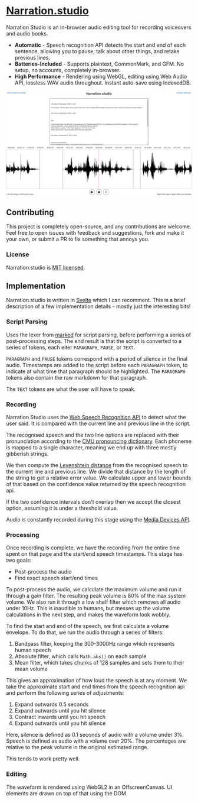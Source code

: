 # [Narration.studio](https://narration.studio)

Narration Studio is an in-browser audio editing tool for recording voiceovers and audio books.

* **Automatic** - Speech recognition API detects the start and end of each sentence, allowing you to pause, talk about other things, and retake previous lines.
* **Batteries-Included** - Supports plaintext, CommonMark, and GFM. No setup, no accounts, completely in-browser.
* **High Performance** - Rendering using WebGL, editing using Web Audio API, lossless WAV audio throughout. Instant auto-save using IndexedDB.

![The Narration.studio UI](./narrationstudio.png)

## Contributing

This project is completely open-source, and any contributions are welcome.
Feel free to open issues with feedback and suggestions, fork and make it your own, or submit a PR to fix something that annoys you.

### License

Narration.studio is [MIT licensed](./LICENSE).

## Implementation

Narration.studio is written in [Svelte](https://svelte.dev) which I can recomment.
This is a brief description of a few implementation details - mostly just the interesting bits!

### Script Parsing

Uses the lexer from [marked](https://www.npmjs.com/package/marked) for script parsing, before performing a series of post-processing steps.
The end result is that the script is converted to a series of tokens, each eiter `PARAGRAPH`, `PAUSE`, or `TEXT`.

`PARAGRAPH` and `PAUSE` tokens correspond with a period of silence in the final audio.
Timestamps are added to the script before each `PARAGRAPH` token, to indicate at what time that paragraph should be highlighted.
The `PARAGRAPH` tokens also contain the raw markdown for that paragraph.

The `TEXT` tokens are what the user will have to speak.

### Recording

Narration Studio uses the [Web Speech Recognition API](https://developer.mozilla.org/en-US/docs/Web/API/SpeechRecognition) to detect what the user said.
It is compared with the current line and previous line in the script.

The recognised speech and the two line options are replaced with their pronunciation according to the [CMU pronouncing dictionary](http://www.speech.cs.cmu.edu/cgi-bin/cmudict).
Each phoneme is mapped to a single character, meaning we end up with three mostly gibberish strings.

We then compute the [Levenshtein distance](https://en.wikipedia.org/wiki/Levenshtein_distance) from the recognised speech to the current line and previous line.
We divide that distance by the length of the string to get a relative error value.
We calculate upper and lower bounds of that based on the confidence value returned by the speech recognition api.

If the two confidence intervals don't overlap then we accept the closest option, assuming it is under a threshold value.

Audio is constantly recorded during this stage using the [Media Devices API](https://developer.mozilla.org/en-US/docs/Web/API/MediaDevices).

### Processing

Once recording is complete, we have the recording from the entire time spent on that page and the start/end speech timestamps.
This stage has two goals:

* Post-process the audio
* Find exact speech start/end times

To post-process the audio, we calculate the maximum volume and run it through a gain filter.
The resulting peak volume is 80% of the max system volume.
We also run it through a low shelf filter which removes all audio under 10Hz.
This is inaudible to humans, but messes up the volume calculations in the next step, and makes the waveform look wobbly.

To find the start and end of the speech, we first calculate a volume envelope.
To do that, we run the audio through a series of filters:

1. Bandpass filter, keeping the 300-3000Hz range which represents human speech
1. Absolute filter, which calls `Math.abs()` on each sample
1. Mean filter, which takes chunks of 128 samples and sets them to their mean volume

This gives an approximation of how loud the speech is at any moment.
We take the approximate start and end times from the speech recognition api and perform the following series of adjustments:

1. Expand outwards 0.5 seconds
1. Expand outwards until you hit silence
1. Contract inwards until you hit speech
1. Expand outwards until you hit silence

Here, silence is defined as 0.1 seconds of audio with a volume under 3%.
Speech is defined as audio with a volume over 20%.
The percentages are relative to the peak volume in the original estimated range.

This tends to work pretty well.

### Editing

The waveform is rendered using WebGL2 in an OffscreenCanvas.
UI elements are drawn on top of that using the DOM.
